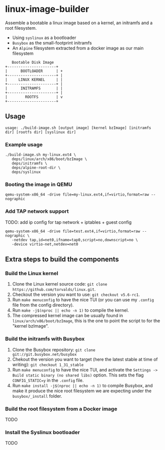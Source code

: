 # linux-image-builder
Assemble a bootable a linux image based on a kernel, an initramfs and a root filesystem.

- Using `syslinux` as a bootloader
- `Busybox` as the small-footprint initramfs
- An `Alpine` filesystem extracted from a docker image as our main filesystem

```
   Bootable Disk Image
+----------------------+
|      BOOTLOADER      | +
+----------------------+ |
|     LINUX KERNEL     | |
+----------------------+ |
|      INITRAMFS       | |
+----------------------+ |
|        ROOTFS        | v
+----------------------+
```

## Usage
```console
usage: ./build-image.sh [output image] [kernel bzImage] [initramfs dir] [rootfs dir] [syslinux dir]
```

### Example usage
```console
./build-image.sh my-linux.ext4 \ 
   deps/linux/arch/x86/boot/bzImage \
   deps/initramfs \ 
   deps/alpine-root-dir \
   deps/syslinux
```

### Booting the image in QEMU
```console
qemu-system-x86_64 -drive file=my-linux.ext4,if=virtio,format=raw --nographic 
```

### Add TAP network support
TODO: add ip config for tap network + iptables + guest config

```console
qemu-system-x86_64 -drive file=test.ext4,if=virtio,format=raw --nographic \ 
   -netdev tap,id=net0,ifname=tap0,script=no,downscript=no \
   -device virtio-net,netdev=net0
```

## Extra steps to build the components
### Build the Linux kernel
1. Clone the Linux kernel source code: `git clone https://github.com/torvalds/linux.git`.
2. Checkout the version you want to use: `git checkout v5.6-rc1`.
3. Run `make menuconfig` to have the nice TUI (or you can use my `.config` file from the config directory).
4. Run `make -j$(nproc || echo -n 1)` to compile the kernel.
5. The compressed kernel image can be usually found in `linux/arch/x86/boot/bzImage`, this is the one to point the script to for the "kernel bzImage".

### Build the initramfs with Busybox
1. Clone the Busybox repository: `git clone git://git.busybox.net/busybox`
2. Chekout the version you want to target (here the latest stable at time of writing): `git checkout 1_31_stable`
3. Run `make menuconfig` to have the nice TUI, and activate the `Settings -> Build static binary (no shared libs)` option. This sets the flag `CONFIG_STATIC=y` in the `.config` file.
4. Run `make install -j$(nproc || echo -n 1)` to compile Busybox, and make it produce the nice root filesystem we are expecting under the `busybox/_install` folder.

### Build the root filesystem from a Docker image
TODO

### Install the Syslinux bootloader
TODO
